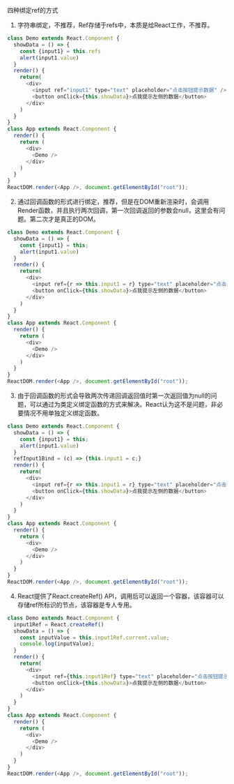 四种绑定ref的方式

1. 字符串绑定，不推荐，Ref存储于refs中，本质是给React工作，不推荐。

```javascript
class Demo extends React.Component {
  showData = () => {
    const {input1} = this.refs
    alert(input1.value)
  }
  render() {
    return(
      <div>
        <input ref="input1" type="text" placeholder="点击按钮提示数据" />
        <button onClick={this.showData}>点我提示左侧的数据</button>
      </div>
    )
  }
}
class App extends React.Component {
  render() {
    return (
      <div>
        <Demo />
      </div>
    )
  }
}
ReactDOM.render(<App />, document.getElementById("root"));
```

2. 通过回调函数的形式进行绑定，推荐，但是在DOM重新渲染时，会调用Render函数，并且执行两次回调，第一次回调返回的参数会null，这里会有问题。第二次才是真正的DOM。

```javascript
class Demo extends React.Component {
  showData = () => {
    const {input1} = this;
    alert(input1.value)
  }
  render() {
    return(
      <div>
        <input ref={r => this.input1 = r} type="text" placeholder="点击按钮提示数据" />
        <button onClick={this.showData}>点我提示左侧的数据</button>
      </div>
    )
  }
}
class App extends React.Component {
  render() {
    return (
      <div>
        <Demo />
      </div>
    )
  }
}
ReactDOM.render(<App />, document.getElementById("root"));
```

3. 由于回调函数的形式会导致两次传递回调返回值时第一次返回值为null的问题，可以通过为类定义绑定函数的方式来解决。React认为这不是问题，非必要情况不用单独定义绑定函数。

```javascript
class Demo extends React.Component {
  showData = () => {
    const {input1} = this;
    alert(input1.value)
  }
  refInput1Bind = (c) => {this.input1 = c;}
  render() {
    return(
      <div>
        <input ref={r => this.input1 = r} type="text" placeholder="点击按钮提示数据" />
        <button onClick={this.showData}>点我提示左侧的数据</button>
      </div>
    )
  }
}
class App extends React.Component {
  render() {
    return (
      <div>
        <Demo />
      </div>
    )
  }
}
ReactDOM.render(<App />, document.getElementById("root"));
```

4. React提供了React.createRef() API，调用后可以返回一个容器，该容器可以存储ref所标识的节点，该容器是专人专用。

```javascript
class Demo extends React.Component {
  input1Ref = React.createRef()
  showData = () => {
    const inputValue = this.input1Ref.current.value;
    console.log(inputValue);
  }
  render() {
    return(
      <div>
        <input ref={this.input1Ref} type="text" placeholder="点击按钮提示数据" />
        <button onClick={this.showData}>点我提示左侧的数据</button>
      </div>
    )
  }
}
class App extends React.Component {
  render() {
    return (
      <div>
        <Demo />
      </div>
    )
  }
}
ReactDOM.render(<App />, document.getElementById("root"));
```

